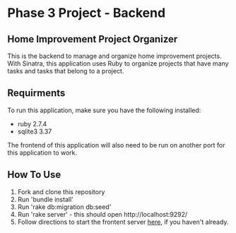 # Phase 3 Project - Backend
##  Home Improvement Project Organizer
This is the backend to manage and organize home improvement projects. With Sinatra, this application uses Ruby to organize projects that have many tasks and tasks that belong to a project.

## Requirments
To run this application, make sure you have the following installed:
* ruby 2.7.4
* sqlite3 3.37

The frontend of this application will also need to be run on another port for this application to work. 

## How To Use
1. Fork and clone this repository
2. Run 'bundle install'
3. Run 'rake db:migration db:seed'
4. Run 'rake server' - this should open http://localhost:9292/
5. Follow directions to start the frontent server [here](https://github.com/kyrstin-kempf/phase-3-sinatra-react-project-frontend/blob/main/README.md), if you haven't already.